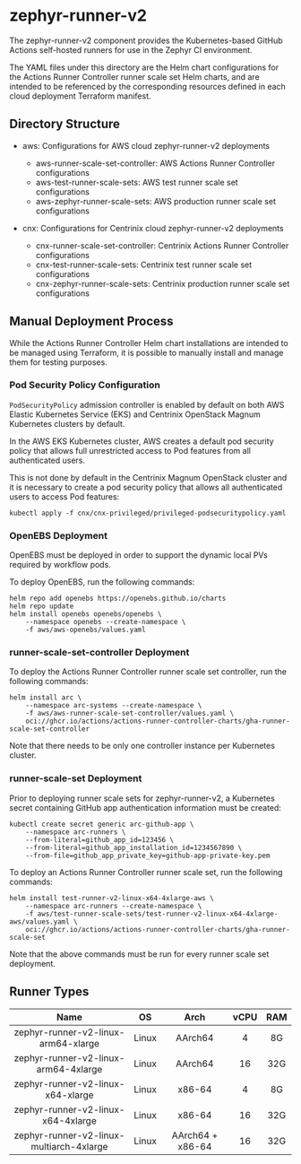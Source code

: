 # zephyr-runner-v2

The zephyr-runner-v2 component provides the Kubernetes-based GitHub Actions
self-hosted runners for use in the Zephyr CI environment.

The YAML files under this directory are the Helm chart configurations for the
Actions Runner Controller runner scale set Helm charts, and are intended to be
referenced by the corresponding resources defined in each cloud deployment
Terraform manifest.

## Directory Structure

* aws: Configurations for AWS cloud zephyr-runner-v2 deployments

    * aws-runner-scale-set-controller: AWS Actions Runner Controller
      configurations
    * aws-test-runner-scale-sets: AWS test runner scale set configurations
    * aws-zephyr-runner-scale-sets: AWS production runner scale set
      configurations

* cnx: Configurations for Centrinix cloud zephyr-runner-v2 deployments

    * cnx-runner-scale-set-controller: Centrinix Actions Runner Controller
      configurations
    * cnx-test-runner-scale-sets: Centrinix test runner scale set configurations
    * cnx-zephyr-runner-scale-sets: Centrinix production runner scale set
      configurations

## Manual Deployment Process

While the Actions Runner Controller Helm chart installations are intended to be
managed using Terraform, it is possible to manually install and manage them for
testing purposes.

### Pod Security Policy Configuration

`PodSecurityPolicy` admission controller is enabled by default on both AWS
Elastic Kubernetes Service (EKS) and Centrinix OpenStack Magnum Kubernetes
clusters by default.

In the AWS EKS Kubernetes cluster, AWS creates a default pod security policy
that allows full unrestricted access to Pod features from all authenticated
users.

This is not done by default in the Centrinix Magnum OpenStack cluster and it is
necessary to create a pod security policy that allows all authenticated users to
access Pod features:

```
kubectl apply -f cnx/cnx-privileged/privileged-podsecuritypolicy.yaml
```

### OpenEBS Deployment

OpenEBS must be deployed in order to support the dynamic local PVs required by
workflow pods.

To deploy OpenEBS, run the following commands:

```
helm repo add openebs https://openebs.github.io/charts
helm repo update
helm install openebs openebs/openebs \
    --namespace openebs --create-namespace \
    -f aws/aws-openebs/values.yaml
```

### runner-scale-set-controller Deployment

To deploy the Actions Runner Controller runner scale set controller, run the
following commands:

```
helm install arc \
    --namespace arc-systems --create-namespace \
    -f aws/aws-runner-scale-set-controller/values.yaml \
    oci://ghcr.io/actions/actions-runner-controller-charts/gha-runner-scale-set-controller
```

Note that there needs to be only one controller instance per Kubernetes cluster.

### runner-scale-set Deployment

Prior to deploying runner scale sets for zephyr-runner-v2, a Kubernetes secret
containing GitHub app authentication information must be created:

```
kubectl create secret generic arc-github-app \
    --namespace arc-runners \
    --from-literal=github_app_id=123456 \
    --from-literal=github_app_installation_id=1234567890 \
    --from-file=github_app_private_key=github-app-private-key.pem
```

To deploy an Actions Runner Controller runner scale set, run the following
commands:

```
helm install test-runner-v2-linux-x64-4xlarge-aws \
    --namespace arc-runners --create-namespace \
    -f aws/test-runner-scale-sets/test-runner-v2-linux-x64-4xlarge-aws/values.yaml \
    oci://ghcr.io/actions/actions-runner-controller-charts/gha-runner-scale-set
```

Note that the above commands must be run for every runner scale set deployment.

## Runner Types

| **Name** | **OS** | **Arch** | **vCPU** | **RAM** |
|:---:|:---:|:---:|:---:|:---:|
| zephyr-runner-v2-linux-arm64-xlarge | Linux | AArch64 | 4 | 8G |
| zephyr-runner-v2-linux-arm64-4xlarge | Linux | AArch64 | 16 | 32G |
| zephyr-runner-v2-linux-x64-xlarge | Linux | x86-64 | 4 | 8G |
| zephyr-runner-v2-linux-x64-4xlarge | Linux | x86-64 | 16 | 32G |
| zephyr-runner-v2-linux-multiarch-4xlarge | Linux | AArch64 + x86-64 | 16 | 32G |
